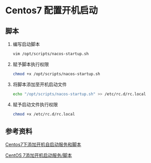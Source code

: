 # Centos7 配置开机启动

## 脚本

1. 编写启动脚本

   ```bash
   vim /opt/scripts/nacos-startup.sh
   ```

2. 赋予脚本执行权限

   ```bash
   chmod +x /opt/scripts/nacos-startup.sh
   ```

3. 将脚本添加至开机启动文件

   ```bash
   echo "/opt/scripts/nacos-startup.sh" >> /etc/rc.d/rc.local
   ```

4. 赋予启动文件执行权限

   ```bash
   chmod +x /etc/rc.d/rc.local
   ```

## 参考资料

[Centos7下添加开机自启动服务和脚本](https://blog.csdn.net/GMingZhou/article/details/78677953)

[CentOS 7添加开机启动服务/脚本](https://blog.csdn.net/wang123459/article/details/79063703)